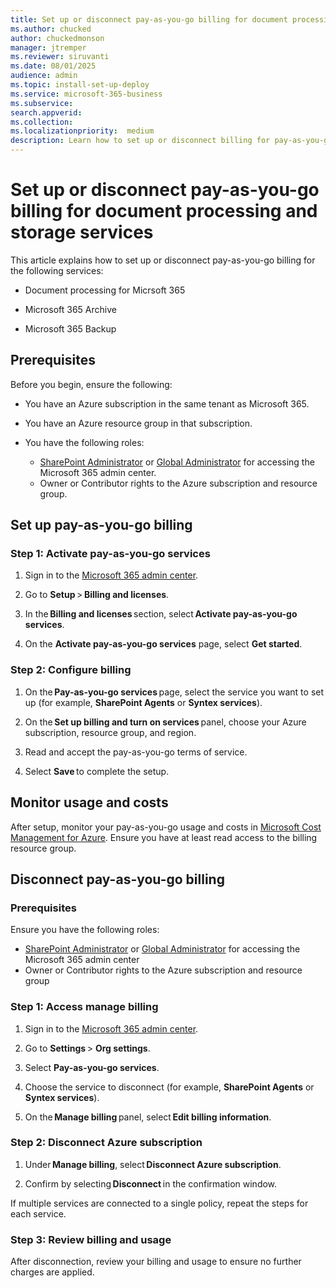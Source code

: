 ```yaml
---
title: Set up or disconnect pay-as-you-go billing for document processing and storage services
ms.author: chucked
author: chuckedmonson
manager: jtremper
ms.reviewer: siruvanti
ms.date: 08/01/2025
audience: admin
ms.topic: install-set-up-deploy
ms.service: microsoft-365-business
ms.subservice:
search.appverid: 
ms.collection: 
ms.localizationpriority:  medium
description: Learn how to set up or disconnect billing for pay-as-you-go services for document processing, Microsoft 365 Archive, and Microsoft 365 Backup.
---
```


# Set up or disconnect pay-as-you-go billing for document processing and storage services

This article explains how to set up or disconnect pay-as-you-go billing for the following services:

- Document processing for Micrsoft 365

- Microsoft 365 Archive

- Microsoft 365 Backup

## Prerequisites

Before you begin, ensure the following:

- You have an Azure subscription in the same tenant as Microsoft 365.

- You have an Azure resource group in that subscription.

- You have the following roles:

    - [SharePoint Administrator](/entra/identity/role-based-access-control/permissions-reference#sharepoint-administrator) or [Global Administrator](/entra/identity/role-based-access-control/permissions-reference#global-administrator) for accessing the Microsoft 365 admin center.
    - Owner or Contributor rights to the Azure subscription and resource group.

## Set up pay-as-you-go billing

### Step 1: Activate pay-as-you-go services

1. Sign in to the [Microsoft 365 admin center](https://admin.microsoft.com/Adminportal/Home).

2. Go to **Setup** > **Billing and licenses**.

3. In the **Billing and licenses** section, select **Activate pay-as-you-go services**.

4. On the **Activate pay-as-you-go services** page, select **Get started**.

### Step 2: Configure billing

1. On the **Pay-as-you-go services** page, select the service you want to set up (for example, **SharePoint Agents** or **Syntex services**).

2. On the **Set up billing and turn on services** panel, choose your Azure subscription, resource group, and region.  

3. Read and accept the pay-as-you-go terms of service.

4. Select **Save** to complete the setup.

## Monitor usage and costs

After setup, monitor your pay-as-you-go usage and costs in [Microsoft Cost Management for Azure](https://portal.azure.com/#blade/Microsoft_Azure_CostManagement/Menu/costanalysis). Ensure you have at least read access to the billing resource group.

## Disconnect pay-as-you-go billing

### Prerequisites

Ensure you have the following roles:

- [SharePoint Administrator](/entra/identity/role-based-access-control/permissions-reference#sharepoint-administrator) or [Global Administrator](/entra/identity/role-based-access-control/permissions-reference#global-administrator) for accessing the Microsoft 365 admin center
- Owner or Contributor rights to the Azure subscription and resource group

### Step 1: Access manage billing

1. Sign in to the [Microsoft 365 admin center](https://admin.microsoft.com/Adminportal/Home).

2. Go to **Settings** > **Org settings**.

3. Select **Pay-as-you-go services**.

4. Choose the service to disconnect (for example, **SharePoint Agents** or **Syntex services**).

5. On the **Manage billing** panel, select **Edit billing information**.

### Step 2: Disconnect Azure subscription

1. Under **Manage billing**, select **Disconnect Azure subscription**.

2. Confirm by selecting **Disconnect** in the confirmation window.

If multiple services are connected to a single policy, repeat the steps for each service.

### Step 3: Review billing and usage

After disconnection, review your billing and usage to ensure no further charges are applied.

